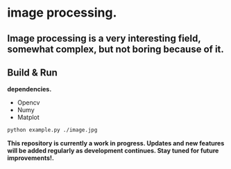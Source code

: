 # image processing.
Image processing is a very interesting field, somewhat complex, but not boring because of it.
---------
## Build & Run
**dependencies.**
- Opencv
- Numy
- Matplot

```sh
python example.py ./image.jpg
```

**This repository is currently a work in progress. Updates and new features will be added regularly as development continues. Stay tuned for future improvements!.**